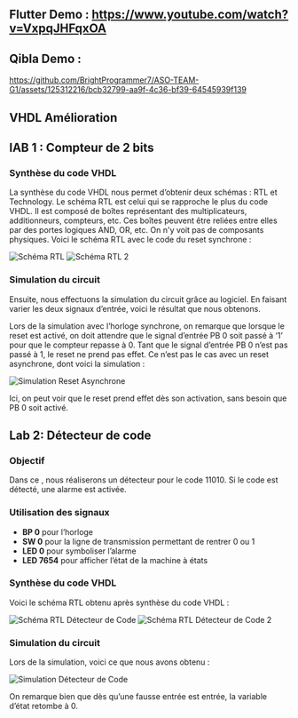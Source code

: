 
## Flutter Demo : https://www.youtube.com/watch?v=VxpqJHFqxOA
## Qibla Demo : 

https://github.com/BrightProgrammer7/ASO-TEAM-G1/assets/125312216/bcb32799-aa9f-4c36-bf39-64545939f139

## VHDL Amélioration

## lAB 1 : Compteur de 2 bits

### Synthèse du code VHDL
La synthèse du code VHDL nous permet d’obtenir deux schémas : RTL et Technology. Le schéma RTL est celui qui se rapproche le plus du code VHDL. Il est composé de boîtes représentant des multiplicateurs, additionneurs, compteurs, etc. Ces boîtes peuvent être reliées entre elles par des portes logiques AND, OR, etc. On n'y voit pas de composants physiques. Voici le schéma RTL avec le code du reset synchrone :

![Schéma RTL](https://github.com/BrightProgrammer7/ASO-TEAM-G1/assets/107751911/d1a9577a-c6b3-434f-828a-33bf5d86da85) 
![Schéma RTL 2](https://github.com/BrightProgrammer7/ASO-TEAM-G1/assets/107751911/cdadc998-e654-4031-be54-7606013f3277)

### Simulation du circuit
Ensuite, nous effectuons la simulation du circuit grâce au logiciel. En faisant varier les deux signaux d’entrée, voici le résultat que nous obtenons.

Lors de la simulation avec l’horloge synchrone, on remarque que lorsque le reset est activé, on doit attendre que le signal d’entrée PB 0 soit passé à ‘1’ pour que le compteur repasse à 0. Tant que le signal d’entrée PB 0 n’est pas passé à 1, le reset ne prend pas effet. Ce n’est pas le cas avec un reset asynchrone, dont voici la simulation :

![Simulation Reset Asynchrone](https://github.com/BrightProgrammer7/ASO-TEAM-G1/assets/107751911/0cc61ad5-137a-4e6b-8200-edaec0d0598c)

Ici, on peut voir que le reset prend effet dès son activation, sans besoin que PB 0 soit activé.

## Lab 2: Détecteur de code

### Objectif
Dans ce , nous réaliserons un détecteur pour le code 11010. Si le code est détecté, une alarme est activée. 

### Utilisation des signaux
- **BP 0** pour l’horloge
- **SW 0** pour la ligne de transmission permettant de rentrer 0 ou 1
- **LED 0** pour symboliser l’alarme
- **LED 7654** pour afficher l’état de la machine à états

### Synthèse du code VHDL
Voici le schéma RTL obtenu après synthèse du code VHDL :

![Schéma RTL Détecteur de Code](https://github.com/BrightProgrammer7/ASO-TEAM-G1/assets/107751911/2106662e-3333-4790-a68d-b9cbae1b02e1)
![Schéma RTL Détecteur de Code 2](https://github.com/BrightProgrammer7/ASO-TEAM-G1/assets/107751911/853116f9-d1e8-4428-ae0b-928c6490d17b)

### Simulation du circuit
Lors de la simulation, voici ce que nous avons obtenu :

![Simulation Détecteur de Code](https://github.com/BrightProgrammer7/ASO-TEAM-G1/assets/107751911/c2031f84-99cb-4ea1-8f52-504a0e0026b5)

On remarque bien que dès qu’une fausse entrée est entrée, la variable d’état retombe à 0.


